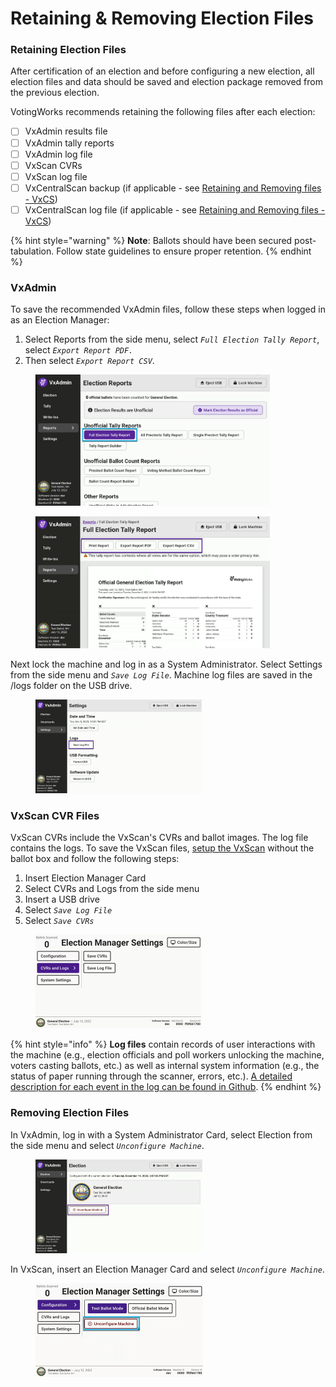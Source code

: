 # Retaining & Removing Election Files

### Retaining Election Files

After certification of an election and before configuring a new election, all election files and data should be saved and election package removed from the previous election.

VotingWorks recommends retaining the following files after each election:

* [ ] VxAdmin results file
* [ ] VxAdmin tally reports
* [ ] VxAdmin log file
* [ ] VxScan CVRs
* [ ] VxScan log file
* [ ] VxCentralScan backup (if applicable - see [Retaining and Removing files - VxCS](../vxcentralscan/retaining-and-removing-files-vxcs.md))
* [ ] VxCentralScan log file (if applicable - see [Retaining and Removing files - VxCS](../vxcentralscan/retaining-and-removing-files-vxcs.md))

{% hint style="warning" %}
**Note**: Ballots should have been secured post-tabulation. Follow state guidelines to ensure proper retention.
{% endhint %}

### VxAdmin&#x20;

To save the recommended VxAdmin files, follow these steps when logged in as an Election Manager:

1. Select Reports from the side menu, select _`Full Election Tally Report`_, select _`Export Report PDF.`_
2. Then select _`Export Report CSV`_.

<div>

<figure><img src="../.gitbook/assets/image (165).png" alt="" width="375"><figcaption></figcaption></figure>

 

<figure><img src="../.gitbook/assets/image (166).png" alt="" width="375"><figcaption></figcaption></figure>

</div>

Next lock the machine and log in as a System Administrator. Select Settings from the side menu and _`Save Log File`_. Machine log files are saved in the /logs folder on the USB drive.

<figure><img src="../.gitbook/assets/image (4).png" alt="" width="266"><figcaption></figcaption></figure>

### VxScan CVR Files

VxScan CVRs include the VxScan's CVRs and ballot images. The log file contains the logs. To save the VxScan files, [setup the VxScan](../election-day-guides/vxscan-setup.md) without the ballot box and follow the following steps:

1. Insert Election Manager Card
2. Select CVRs and Logs from the side menu
3. Insert a USB drive
4. Select _`Save Log File`_
5. Select _`Save CVRs`_

<figure><img src="../.gitbook/assets/image (3).png" alt="" width="265"><figcaption></figcaption></figure>

{% hint style="info" %}
**Log files** contain records of user interactions with the machine (e.g., election officials and poll workers unlocking the machine, voters casting ballots, etc.) as well as internal system information (e.g., the status of paper running through the scanner, errors, etc.). [A detailed description for each event in the log can be found in Github](https://github.com/votingworks/vxsuite/blob/main/libs/logging/VotingWorksLoggingDocumentation.md).
{% endhint %}

### Removing Election Files

In VxAdmin, log in with a System Administrator Card, select Election from the side menu and select _`Unconfigure Machine`_.

<figure><img src="../.gitbook/assets/image.png" alt="" width="267"><figcaption></figcaption></figure>

In VxScan, insert an Election Manager Card and select _`Unconfigure Machine`_.

<figure><img src="../.gitbook/assets/image (2).png" alt="" width="268"><figcaption></figcaption></figure>

